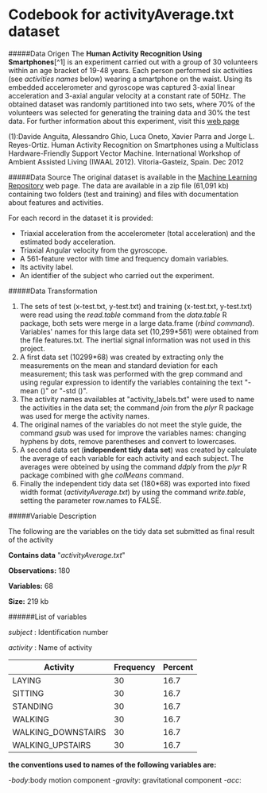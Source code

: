 Codebook for activityAverage.txt dataset
========================================================

#####Data Origen 
The **Human Activity Recognition Using Smartphones**[^1] is an experiment carried out with a group of 30 volunteers within an age bracket of 19-48 years. Each person performed six activities (see _activities names_ below) wearing a smartphone  on the waist. Using its embedded accelerometer and gyroscope was  captured 3-axial linear acceleration and 3-axial angular velocity at a constant rate of 50Hz. The obtained dataset was randomly partitioned into two sets, where 70% of the volunteers was selected for generating the training data and 30% the test data. For further information about this experiment, visit this [web page ](http://archive.ics.uci.edu/ml/datasets/Human+Activity+Recognition+Using+Smartphones)

(1):Davide Anguita, Alessandro Ghio, Luca Oneto, Xavier Parra and Jorge L. Reyes-Ortiz. Human Activity Recognition on Smartphones using a Multiclass Hardware-Friendly Support Vector Machine. International Workshop of Ambient Assisted Living (IWAAL 2012). Vitoria-Gasteiz, Spain. Dec 2012

#####Data Source
The original dataset is available in the [Machine Learning Repository](http://archive.ics.uci.edu/ml/machine-learning-databases/00240/) web page.
The data are available in a zip file (61,091 kb) containing two folders (test and training) and files with documentation about features and activities.

For each record in the dataset it is provided: 
- Triaxial acceleration from the accelerometer (total acceleration) and the estimated body acceleration. 
- Triaxial Angular velocity from the gyroscope. 
- A 561-feature vector with time and frequency domain variables. 
- Its activity label. 
- An identifier of the subject who carried out the experiment.

#####Data Transformation
1. The sets of test (x-test.txt, y-test.txt)  and training (x-test.txt, y-test.txt) were read using the _read.table_ command from the  _data.table_ R package, both sets were merge in a large data.frame (_rbind command_). Variables' names for this large data set (10,299*561) were obtained from the file features.txt. The inertial signal information was not used in this project.
2. A first data set (10299*68) was created by extracting only the measurements on the mean and standard deviation for each measurement; this task was performed with the grep command and using regular expression to identify the variables containing the text "-mean ()" or "-std ()".
3. The activity names availables at "activity\_labels.txt" were used to name the activities in the data set; the command _join_  from the _plyr_ R package was used for merge the activity names.
4. The original names of the variables do not meet the style guide, the command _gsub_ was used for improve the variables names: changing hyphens by dots, remove parentheses and convert to lowercases.
5. A second data set (**independent tidy data set**) was created by calculate the average of each variable for each activity and each subject. The averages were obteined by using the command _ddply_ from  the _plyr_ R package combined with ghe _colMeans_ command.
6. Finally the independent tidy data set (180*68) was exported into fixed width format (_activityAverage.txt_) by using the command _write.table_, setting the parameter row.names to FALSE.

#####Variable Description

The following are the variables on the tidy data set submitted as final result of the activity

**Contains data** "_activityAverage.txt_"

**Observations:** 180

**Variables:** 68

**Size:** 219 kb

######List of variables

*subject*    : Identification number

*activity*    : Name of activity	  

|Activity |Frequency |Percent|
---|---|---|
LAYING                   |30    |16.7
SITTING                   |30    |16.7
STANDING                  |30    |16.7
WALKING                   |30    |16.7
WALKING_DOWNSTAIRS        |30    |16.7
WALKING_UPSTAIRS          |30    |16.7

**the conventions used to names of the following variables are:**

   -_body_:body motion component
   -_gravity_: gravitational component
   -_acc_:
